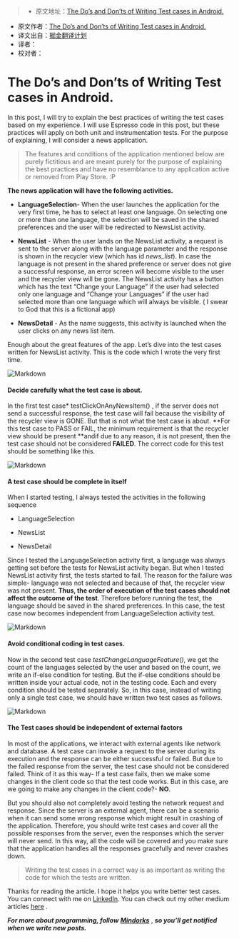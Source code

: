 > * 原文地址：[The Do’s and Don’ts of Writing Test cases in Android.](https://blog.mindorks.com/the-dos-and-don-ts-of-writing-test-cases-in-android-70f1b5dab3e1#.sjelh11mm)
* 原文作者：[The Do’s and Don’ts of Writing Test cases in Android.](https://gold.xitu.io/entry/5875a757128fe1006b49151f/)
* 译文出自：[掘金翻译计划](https://github.com/xitu/gold-miner)
* 译者：
* 校对者：


# The Do’s and Don’ts of Writing Test cases in Android. #

In this post, I will try to explain the best practices of writing the test cases based on my experience. I will use Espresso code in this post, but these practices will apply on both unit and instrumentation tests. For the purpose of explaining, I will consider a news application.

> The features and conditions of the application mentioned below are purely fictitious and are meant purely for the purpose of explaining the best practices and have no resemblance to any application active or removed from Play Store. :P

**The news application will have the following activities.**

- **LanguageSelection**- When the user launches the application for the very first time, he has to select at least one language. On selecting one or more than one language, the selection will be saved in the shared preferences and the user will be redirected to NewsList activity.

- **NewsList** - When the user lands on the NewsList activity, a request is sent to the server along with the language parameter and the response is shown in the recycler view (which has id *news_list*). In case the language is not present in the shared preference or server does not give a successful response, an error screen will become visible to the user and the recycler view will be gone. The NewsList activity has a button which has the text “Change your Language” if the user had selected only one language and “Change your Languages” if the user had selected more than one language which will always be visible. ( I swear to God that this is a fictional app)

- **NewsDetail** - As the name suggests, this activity is launched when the user clicks on any news list item.


Enough about the great features of the app. Let’s dive into the test cases written for NewsList activity. This is the code which I wrote the very first time.

![Markdown](http://i1.piimg.com/1949/d1520ac5242054b3.png)

#### Decide carefully what the test case is about. ####

In the first test case* testClickOnAnyNewsItem() , if the server does not send a successful response, the test case will fail because the visibility of the recycler view is GONE. But that is not what the test case is about. **For this test case to PASS or FAIL, the minimum requirement is that the recycler view should be present **andif due to any reason, it is not present, then the test case should not be considered **FAILED**. The correct code for this test should be something like this.

![Markdown](http://i1.piimg.com/1949/8e950c3072136967.png)

#### A test case should be complete in itself ####

When I started testing, I always tested the activities in the following sequence

- LanguageSelection

- NewsList

- NewsDetail

Since I tested the LanguageSelection activity first, a language was always getting set before the tests for NewsList activity began. But when I tested NewsList activity first, the tests started to fail. The reason for the failure was simple- language was not selected and because of that, the recycler view was not present. **Thus, the order of execution of the test cases should not affect the outcome of the test**. Therefore before running the test, the language should be saved in the shared preferences. In this case, the test case now becomes independent from LanguageSelection activity test.

![Markdown](http://i1.piimg.com/1949/7d54085d16277ea1.png)

#### Avoid conditional coding in test cases. ####

Now in the second test case *testChangeLanguageFeature()*, we get the count of the languages selected by the user and based on the count, we write an if-else condition for testing. But the if-else conditions should be written inside your actual code, not in the testing code. Each and every condition should be tested separately. So, in this case, instead of writing only a single test case, we should have written two test cases as follows.

![Markdown](http://i1.piimg.com/1949/ed55274b0f7f2185.png)


#### The Test cases should be independent of external factors ####

In most of the applications, we interact with external agents like network and database. A test case can invoke a request to the server during its execution and the response can be either successful or failed. But due to the failed response from the server, the test case should not be considered failed. Think of it as this way- If a test case fails, then we make some changes in the client code so that the test code works. But in this case, are we going to make any changes in the client code?- **NO**.

But you should also not completely avoid testing the network request and response. Since the server is an external agent, there can be a scenario when it can send some wrong response which might result in crashing of the application. Therefore, you should write test cases and cover all the possible responses from the server, even the responses which the server will never send. In this way, all the code will be covered and you make sure that the application handles all the responses gracefully and never crashes down.

> Writing the test cases in a correct way is as important as writing the code for which the tests are written.

Thanks for reading the article. I hope it helps you write better test cases. You can connect with me on [LinkedIn](http://www.linkedin.com/in/anshul-jain-b7082573). You can check out my other medium articles [here](https://medium.com/@anshuljain) .

***For more about programming, follow*** [***Mindorks***](https://blog.mindorks.com) , ***so you’ll get notified when we write new posts.***
